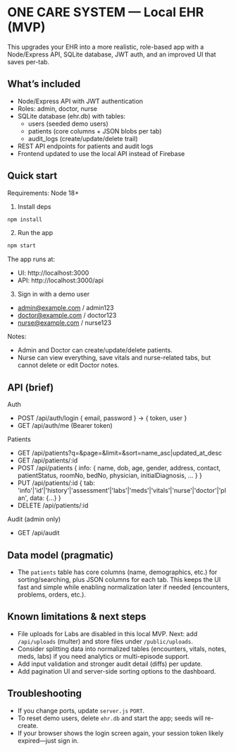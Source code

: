 # ONE CARE SYSTEM — Local EHR (MVP)

This upgrades your EHR into a more realistic, role-based app with a Node/Express API, SQLite database, JWT auth, and an improved UI that saves per-tab.

## What’s included

- Node/Express API with JWT authentication
- Roles: admin, doctor, nurse
- SQLite database (ehr.db) with tables:
  - users (seeded demo users)
  - patients (core columns + JSON blobs per tab)
  - audit_logs (create/update/delete trail)
- REST API endpoints for patients and audit logs
- Frontend updated to use the local API instead of Firebase

## Quick start

Requirements: Node 18+

1. Install deps

```sh
npm install
```

2. Run the app

```sh
npm start
```

The app runs at:
- UI: http://localhost:3000
- API: http://localhost:3000/api

3. Sign in with a demo user

- admin@example.com / admin123
- doctor@example.com / doctor123
- nurse@example.com / nurse123

Notes:
- Admin and Doctor can create/update/delete patients.
- Nurse can view everything, save vitals and nurse-related tabs, but cannot delete or edit Doctor notes.

## API (brief)

Auth
- POST /api/auth/login { email, password } -> { token, user }
- GET /api/auth/me (Bearer token)

Patients
- GET /api/patients?q=&page=&limit=&sort=name_asc|updated_at_desc
- GET /api/patients/:id
- POST /api/patients { info: { name, dob, age, gender, address, contact, patientStatus, roomNo, bedNo, physician, initialDiagnosis, ... } }
- PUT /api/patients/:id { tab: 'info'|'id'|'history'|'assessment'|'labs'|'meds'|'vitals'|'nurse'|'doctor'|'plan', data: {...} }
- DELETE /api/patients/:id

Audit (admin only)
- GET /api/audit

## Data model (pragmatic)

- The `patients` table has core columns (name, demographics, etc.) for sorting/searching, plus JSON columns for each tab. This keeps the UI fast and simple while enabling normalization later if needed (encounters, problems, orders, etc.).

## Known limitations & next steps

- File uploads for Labs are disabled in this local MVP. Next: add `/api/uploads` (multer) and store files under `/public/uploads`.
- Consider splitting data into normalized tables (encounters, vitals, notes, meds, labs) if you need analytics or multi-episode support.
- Add input validation and stronger audit detail (diffs) per update.
- Add pagination UI and server-side sorting options to the dashboard.

## Troubleshooting

- If you change ports, update `server.js` `PORT`.
- To reset demo users, delete `ehr.db` and start the app; seeds will re-create.
- If your browser shows the login screen again, your session token likely expired—just sign in.
